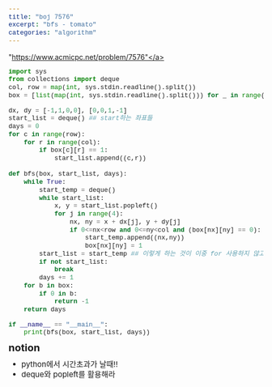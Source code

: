 ```yaml
---
title: "boj 7576"
excerpt: "bfs - tomato"
categories: "algorithm"
---
```

<style>
code {
  font-family: Consolas,"courier new";
  padding: 2px;
  font-size: 90%;
}
</style>

<a herf = "https://www.acmicpc.net/problem/7576">"https://www.acmicpc.net/problem/7576"</a>

```python
import sys
from collections import deque 
col, row = map(int, sys.stdin.readline().split())
box = [list(map(int, sys.stdin.readline().split())) for _ in range(row)]

dx, dy = [-1,1,0,0], [0,0,1,-1]
start_list = deque() ## start하는 좌표들
days = 0
for c in range(row):
    for r in range(col):
        if box[c][r] == 1:
            start_list.append((c,r))
            
def bfs(box, start_list, days):
    while True:
        start_temp = deque()
        while start_list:
            x, y = start_list.popleft()
            for j in range(4):
                nx, ny = x + dx[j], y + dy[j]
                if 0<=nx<row and 0<=ny<col and (box[nx][ny] == 0):
                    start_temp.append((nx,ny))
                    box[nx][ny] = 1  
        start_list = start_temp ## 이렇게 하는 것이 이중 for 사용하지 않고 더 빠르게 해결할 수 있다. --> 이 부분이 days 를 1 추가할 수 있도록 해주는 세팅
        if not start_list:
            break
        days += 1      
    for b in box:
        if 0 in b:
            return -1
    return days

if __name__ == "__main__":
    print(bfs(box, start_list, days))          
```

<div style = "font-size: 20px; line-height: 15px;">
<strong>notion</strong><br>
</div>

<div style = "font-size: 15px; line-height: 20px;">
<ul>
<li>python에서 시간초과가 날때!!</li>
<li>deque와 popleft를 활용해라</li>
</ul>

    
